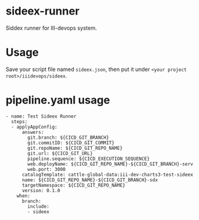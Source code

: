 # sideex-runner
Siddex runner for III-devops system.

# Usage
Save your script file named `sideex.json`, then put it under `<your project root>/iiidevops/sideex`.

# pipeline.yaml usage
```
- name: Test Sideex Runner
  steps:
  - applyAppConfig:
      answers:
        git.branch: ${CICD_GIT_BRANCH}
        git.commitID: ${CICD_GIT_COMMIT}
        git.repoName: ${CICD_GIT_REPO_NAME}
        git.url: ${CICD_GIT_URL}
        pipeline.sequence: ${CICD_EXECUTION_SEQUENCE}
        web.deployName: ${CICD_GIT_REPO_NAME}-${CICD_GIT_BRANCH}-serv
        web.port: 3000
      catalogTemplate: cattle-global-data:iii-dev-charts3-test-sideex
      name: ${CICD_GIT_REPO_NAME}-${CICD_GIT_BRANCH}-sdx
      targetNamespace: ${CICD_GIT_REPO_NAME}
      version: 0.1.0
    when:
      branch:
        include:
        - sideex
```

